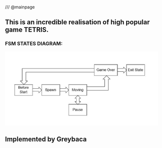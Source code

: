 /// @mainpage
## This is an incredible realisation of high popular game TETRIS. 

### FSM STATES DIAGRAM:

![FSM States](FSM.jpg)

## Implemented by Greybaca